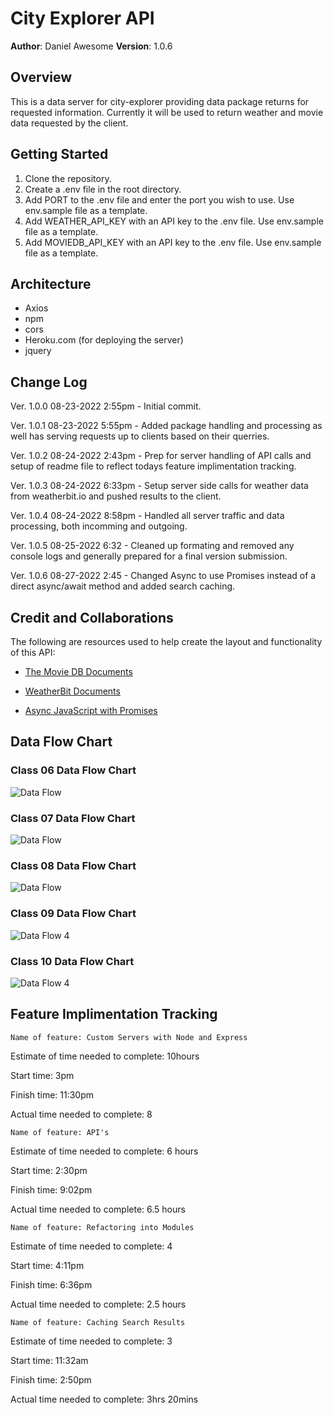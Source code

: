 # City Explorer API

**Author**: Daniel Awesome
**Version**: 1.0.6

## Overview

This is a data server for city-explorer providing data package returns for requested information.  Currently it will be used to return weather and movie data requested by the client.

## Getting Started

1. Clone the repository.
2. Create a .env file in the root directory.
3. Add PORT to the .env file and enter the port you wish to use. Use env.sample file as a template.
4. Add WEATHER_API_KEY with an API key to the .env file. Use env.sample file as a template.
5. Add MOVIEDB_API_KEY with an API key to the .env file. Use env.sample file as a template.

## Architecture

- Axios
- npm
- cors
- Heroku.com (for deploying the server)
- jquery

## Change Log

Ver. 1.0.0 08-23-2022 2:55pm - Initial commit.

Ver. 1.0.1 08-23-2022 5:55pm - Added package handling and processing as well has serving requests up to clients based on their querries.

Ver. 1.0.2 08-24-2022 2:43pm - Prep for server handling of API calls and setup of readme file to reflect todays feature implimentation tracking.

Ver. 1.0.3 08-24-2022 6:33pm - Setup server side calls for weather data from weatherbit.io and pushed results to the client.

Ver. 1.0.4 08-24-2022 8:58pm - Handled all server traffic and data processing, both incomming and outgoing.

Ver. 1.0.5 08-25-2022 6:32 - Cleaned up formating and removed any console logs and generally prepared for a final version submission.

Ver. 1.0.6 08-27-2022 2:45 - Changed Async to use Promises instead of a direct async/await method and added search caching.

## Credit and Collaborations

The following are resources used to help create the layout and functionality of this API:

- [The Movie DB Documents](https://developers.themoviedb.org/)

- [WeatherBit Documents](https://www.weatherbit.io/api/weather-forecast-16-day)

- [Async JavaScript with Promises](https://frontend.turing.edu/lessons/module-3/promises.html?ads_cmpid=6451354298&ads_adid=76255849919&ads_matchtype=&ads_network=g&ads_creative=517671727591&utm_term=&ads_targetid=dsa-19959388920&utm_campaign=&utm_source=adwords&utm_medium=ppc&ttv=2&gclid=CjwKCAjwgaeYBhBAEiwAvMgp2rtmulK6nh9cUQAmNkEL6AbAOf9st32iHEG6_CZM-WjEeCgb5AW5-hoCa6cQAvD_BwE)

## Data Flow Chart

### Class 06 Data Flow Chart

![Data Flow](./img/DataFlow.jpg)

### Class 07 Data Flow Chart

![Data Flow](./img/DataFlow2.jpg)

### Class 08 Data Flow Chart

![Data Flow](./img/DataFlow3.jpg)

### Class 09 Data Flow Chart

![Data Flow 4](./img/DataFlow4.png)

### Class 10 Data Flow Chart

![Data Flow 4](./img/DataFlow5.png)

## Feature Implimentation Tracking

`Name of feature: Custom Servers with Node and Express`

Estimate of time needed to complete: 10hours

Start time: 3pm

Finish time: 11:30pm

Actual time needed to complete: 8

`Name of feature: API's`

Estimate of time needed to complete: 6 hours

Start time: 2:30pm

Finish time: 9:02pm

Actual time needed to complete: 6.5 hours

`Name of feature: Refactoring into Modules`

Estimate of time needed to complete: 4

Start time: 4:11pm

Finish time: 6:36pm

Actual time needed to complete: 2.5 hours

`Name of feature: Caching Search Results`

Estimate of time needed to complete: 3

Start time: 11:32am

Finish time: 2:50pm

Actual time needed to complete: 3hrs 20mins
